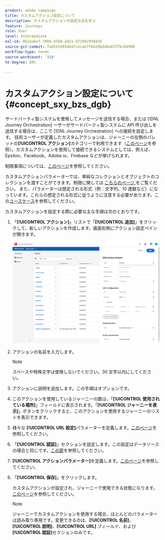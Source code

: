 ```yaml
---
product: adobe campaign
title: カスタムアクション設定について
description: カスタムアクションの設定方法を学ぶ
feature: Journeys
role: User
level: Intermediate
exl-id: 8b24abef-700d-4f68-a921-d7299c939439
source-git-commit: 7ad2419854b4fcecae7fbb20bdd6a6f2fbc04988
workflow-type: tm+mt
source-wordcount: '319'
ht-degree: 88%

---
```


# カスタムアクション設定について {#concept_sxy_bzs_dgb}

サードパーティ製システムを使用してメッセージを送信する場合、または [!DNL Journey Orchestration] ーザーがサードパーティ製システムに API 呼び出しを送信する場合は、ここで [!DNL Journey Orchestration] への接続を設定します。 技術ユーザーが定義したカスタムアクションは、ジャーニーの左側のパレットの&#x200B;**[!UICONTROL アクション]**&#x200B;カテゴリーで利用できます（[このページ](../building-journeys/about-action-activities.md)を参照）。カスタムアクションを使用して接続できるシステムとしては、例えば、Epsilon、Facebook、Adobe.io、Firebase などが挙げられます。

制限事項については、[このページ](../about/limitations.md)を参照してください。

カスタムアクションパラメーターでは、単純なコレクションとオブジェクトのコレクションを渡すことができます。制限に関しては [ こちらのページ ](../usecase/collections.md#limitations) をご覧ください。 また、パラメーターは想定される形式（例：文字列、10 進数など）になっています。これらの想定される形式に従うように注意する必要があります。この[ユースケース](../usecase/collections.md)を参照してください。

カスタムアクションを設定する際に必要な主な手順は次のとおりです。

1. 「**[!UICONTROL アクション]**」リストで「**[!UICONTROL 追加]**」をクリックして、新しいアクションを作成します。画面右側にアクション設定ペインが開きます。


   ![](../assets/custom2.png)

1. アクションの名前を入力します。

   >[!NOTE]
   >
   >スペースや特殊文字は使用しないでください。30 文字以内にしてください。

1. アクションに説明を追加します。この手順はオプションです。
1. このアクションを使用しているジャーニーの数は、「**[!UICONTROL 使用されている場所]**」フィールドに表示されます。「**[!UICONTROL ジャーニーを表示]**」ボタンをクリックすると、このアクションを使用するジャーニーのリストを表示できます。
1. 様々な **[!UICONTROL URL 設定]**&#x200B;パラメーターを定義します。[このページ](../action/url-configuration.md)を参照してください。
1. 「**[!UICONTROL 認証]**」セクションを設定します。この設定はデータソースの場合と同じです。[この節](../datasource/external-data-sources.md#section_wjp_nl5_nhb)を参照してください。
1. **[!UICONTROL アクションパラメーター]**&#x200B;を定義します。[このページ](../action/defining-the-message-parameters.md)を参照してください。
1. 「**[!UICONTROL 保存]**」をクリックします。

   カスタムアクションが設定され、ジャーニーで使用できる状態になります。[このページ](../building-journeys/about-action-activities.md)を参照してください。

   >[!NOTE]
   >
   >ジャーニーでカスタムアクションを使用する場合、ほとんどのパラメーターは読み取り専用です。変更できるのは、**[!UICONTROL 名前]**、**[!UICONTROL 説明]**、**[!UICONTROL URL]** フィールド、および&#x200B;**[!UICONTROL 認証]**&#x200B;セクションのみです。
